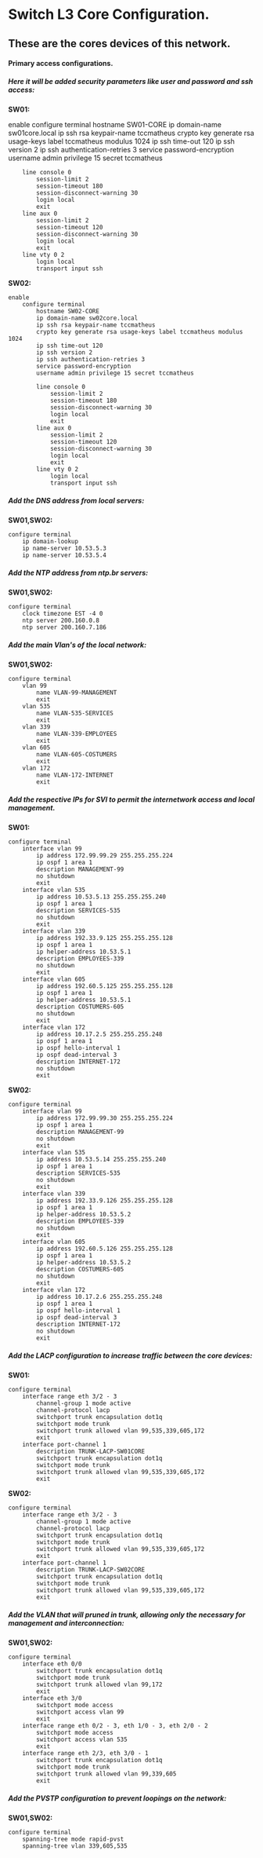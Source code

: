 # Switch L3 Core Configuration.

## These are the cores devices of this network.
#### Primary access configurations.

##### Here it will be added security parameters like user and password and ssh access:

**SW01:**

enable
    configure terminal
        hostname SW01-CORE
        ip domain-name sw01core.local
        ip ssh rsa keypair-name tccmatheus
        crypto key generate rsa usage-keys label tccmatheus modulus 1024
        ip ssh time-out 120
        ip ssh version 2
        ip ssh authentication-retries 3
        service password-encryption
        username admin privilege 15 secret tccmatheus

        line console 0
            session-limit 2
            session-timeout 180
            session-disconnect-warning 30
            login local
            exit
        line aux 0
            session-limit 2
            session-timeout 120
            session-disconnect-warning 30
            login local
            exit
        line vty 0 2
            login local
            transport input ssh

**SW02:**

    enable
        configure terminal
            hostname SW02-CORE
            ip domain-name sw02core.local
            ip ssh rsa keypair-name tccmatheus
            crypto key generate rsa usage-keys label tccmatheus modulus 1024
            ip ssh time-out 120
            ip ssh version 2
            ip ssh authentication-retries 3
            service password-encryption
            username admin privilege 15 secret tccmatheus

            line console 0
                session-limit 2
                session-timeout 180
                session-disconnect-warning 30
                login local
                exit
            line aux 0
                session-limit 2
                session-timeout 120
                session-disconnect-warning 30
                login local
                exit
            line vty 0 2
                login local
                transport input ssh

##### Add the DNS address from local servers:

**SW01,SW02:**

    configure terminal
        ip domain-lookup
        ip name-server 10.53.5.3
        ip name-server 10.53.5.4

##### Add the NTP address from ntp.br servers:

**SW01,SW02:**

    configure terminal
        clock timezone EST -4 0
        ntp server 200.160.0.8
        ntp server 200.160.7.186

##### Add the main Vlan's of the local network:         

**SW01,SW02:**

    configure terminal
        vlan 99
            name VLAN-99-MANAGEMENT
            exit
        vlan 535
            name VLAN-535-SERVICES
            exit
        vlan 339
            name VLAN-339-EMPLOYEES
            exit
        vlan 605
            name VLAN-605-COSTUMERS
            exit
        vlan 172
            name VLAN-172-INTERNET
            exit

##### Add the respective IPs for SVI to permit the internetwork access and local management.

**SW01:**

    configure terminal
        interface vlan 99
            ip address 172.99.99.29 255.255.255.224
            ip ospf 1 area 1
            description MANAGEMENT-99
            no shutdown
            exit
        interface vlan 535
            ip address 10.53.5.13 255.255.255.240
            ip ospf 1 area 1
            description SERVICES-535
            no shutdown
            exit
        interface vlan 339
            ip address 192.33.9.125 255.255.255.128
            ip ospf 1 area 1
            ip helper-address 10.53.5.1
            description EMPLOYEES-339
            no shutdown
            exit
        interface vlan 605
            ip address 192.60.5.125 255.255.255.128
            ip ospf 1 area 1
            ip helper-address 10.53.5.1
            description COSTUMERS-605
            no shutdown
            exit
        interface vlan 172
            ip address 10.17.2.5 255.255.255.248
            ip ospf 1 area 1
            ip ospf hello-interval 1 
            ip ospf dead-interval 3
            description INTERNET-172
            no shutdown
            exit

**SW02:**

    configure terminal
        interface vlan 99
            ip address 172.99.99.30 255.255.255.224
            ip ospf 1 area 1
            description MANAGEMENT-99
            no shutdown
            exit
        interface vlan 535
            ip address 10.53.5.14 255.255.255.240
            ip ospf 1 area 1
            description SERVICES-535
            no shutdown
            exit
        interface vlan 339
            ip address 192.33.9.126 255.255.255.128
            ip ospf 1 area 1
            ip helper-address 10.53.5.2
            description EMPLOYEES-339
            no shutdown
            exit
        interface vlan 605
            ip address 192.60.5.126 255.255.255.128
            ip ospf 1 area 1
            ip helper-address 10.53.5.2
            description COSTUMERS-605
            no shutdown
            exit
        interface vlan 172
            ip address 10.17.2.6 255.255.255.248
            ip ospf 1 area 1
            ip ospf hello-interval 1 
            ip ospf dead-interval 3
            description INTERNET-172
            no shutdown
            exit

##### Add the LACP configuration to increase traffic between the core devices:

**SW01:**

    configure terminal
        interface range eth 3/2 - 3
            channel-group 1 mode active
            channel-protocol lacp
            switchport trunk encapsulation dot1q
            switchport mode trunk
            switchport trunk allowed vlan 99,535,339,605,172
            exit
        interface port-channel 1
            description TRUNK-LACP-SW01CORE
            switchport trunk encapsulation dot1q
            switchport mode trunk
            switchport trunk allowed vlan 99,535,339,605,172
            exit

**SW02:**

    configure terminal
        interface range eth 3/2 - 3
            channel-group 1 mode active
            channel-protocol lacp
            switchport trunk encapsulation dot1q
            switchport mode trunk
            switchport trunk allowed vlan 99,535,339,605,172
            exit
        interface port-channel 1
            description TRUNK-LACP-SW02CORE
            switchport trunk encapsulation dot1q
            switchport mode trunk
            switchport trunk allowed vlan 99,535,339,605,172
            exit

##### Add the VLAN that will pruned in trunk, allowing only the necessary for management and interconnection: 

**SW01,SW02:**

    configure terminal
        interface eth 0/0
            switchport trunk encapsulation dot1q
            switchport mode trunk
            switchport trunk allowed vlan 99,172
            exit
        interface eth 3/0
            switchport mode access
            switchport access vlan 99
            exit
        interface range eth 0/2 - 3, eth 1/0 - 3, eth 2/0 - 2
            switchport mode access
            switchport access vlan 535
            exit
        interface range eth 2/3, eth 3/0 - 1
            switchport trunk encapsulation dot1q
            switchport mode trunk
            switchport trunk allowed vlan 99,339,605
            exit


##### Add the PVSTP configuration to prevent loopings on the network: 

**SW01,SW02:**

    configure terminal
        spanning-tree mode rapid-pvst
        spanning-tree vlan 339,605,535